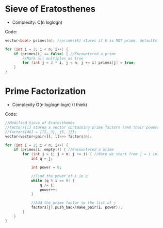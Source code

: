 # Sieve of Eratosthenes
* Complexity: O(n loglogn)

Code:
```c++
vector<bool> primes(n); //primes[k] stores if k is NOT prime. defaults to false

for (int i = 2; i < n; i++) {
	if (primes[i] == false) { //Encountered a prime
		//Mark all multiples as true
		for (int j = 2 * i, j < n; j += i) primes[j] = true;
	}
}
```

# Prime Factorization
* Complexity O(n loglogn logn) (I think)

Code:
```c++
//Modified Sieve of Eratosthenes
//factors[i] stores a vector containing prime factors (and their powers) of i.
//factors[40] = {{2, 3}, {5, 1}};
vector<vector<pair<ll, ll>>> factors(n); 

for (int i = 2; i < n; i++) {
	if (primes[i].empty()) { //Encountered a prime
		for (int j = i; j < n; j += i) { //Note we start from j = i instead of j = 2i
			int q = j;

			int power = 0;

			//Find the power of i in q
			while (q % i == 0) {
				q /= i;
				power++;
			}

			//Add the prime factor to the list of j
			factors[j].push_back(make_pair(i, power));
		} 
	}
}

```
